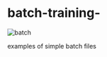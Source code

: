 # batch-training-

<img src="https://user-images.githubusercontent.com/77143046/135923101-b0edc6c7-e09f-49b6-95e2-fb06ddc56e72.mp4"
alt="batch" border="0">

examples of simple batch files 
